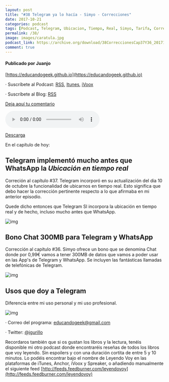 ```yaml
---
layout: post
title: "#38 Telegram ya lo hacía - Simyo - Correcciones"
date: 2017-10-21
categories: podcast
tags: [Podcast, Telegram, Ubicacion, Tiempo, Real, Simyo, Tarifa, Correcciones]
permalink: /38/
image: images/caratula.jpg
podcast_link: https://archive.org/download/38CorreccionesCap37Y36_201710/38-correcciones-cap-37-y-36.mp3
comment: true
---
```


#### Publicado por Juanjo

[https://educandogeek.github.io](https://educandogeek.github.io)

· Suscríbete al Podcast: [RSS](http://feeds.feedburner.com/educandogeek), [Itunes](https://itunes.apple.com/es/podcast/educando-geek/id1110060146?mt=2), [iVoox](https://www.ivoox.com/podcast-educando-geek_sq_f1289274_1.html)

· Suscríbete al Blog: [RSS](http://feeds.feedburner.com/educandogeekblog)

[Deja aquí tu comentario](https://educandogeek.github.io/38/)

<audio controls>
  <source src="{{ page.podcast_link }}" type="audio/mp3">
</audio>


[Descarga][Mp3]


En el capítulo de hoy:

## Telegram implementó mucho antes que WhatsApp la _Ubicación en tiempo real_

Correción al capítulo #37. Telegram incorporó en su actualización del dia 10 de octubre la funcionalidad de ubicarnos en tiempo real. Esto significa que debo hacer la corrección pertinente respecto a lo que afirmaba en mi anterior episodio.

Quede dicho entonces que Telegram SI incorpora la ubicación en tiempo real y de hecho, incluso mucho antes que WhatsApp.

![img](https://imagekit.androidphoria.com/wp-content/uploads/Ubicacion-tiempo-real-Telegram.jpg)

## Bono Chat 300MB para Telegram y WhatsApp

Corrección al capítulo #36. Simyo ofrece un bono que se denomina Chat donde por 0,99€ vamos a tener 300MB de datos que vamos a poder usar en las App's de Telegram y WhatsApp. Se incluyen las fantásticas llamadas de telefónicas de Telegram.

![img](https://i.imgur.com/GaQnAnR.png)

## Usos que doy a Telegram

Diferencia entre mi uso personal y mi uso profesional.

![img](https://lascebrassalen.com/wp-content/uploads/2017/10/BitlioTelegramSupport.png)


· Correo del programa: [educandogeek@gmail.com](mailto:educandogeek@gmail.com)

· Twitter: [@jgurillo](https://twitter.com/jgurillo)

Recordaros también que si os gustan los libros y la lectura, tenéis disponible mi otro podcast donde encontraréis reseñas de todos los libros que voy leyendo. Sin espoilers y con una duración cortita de entre 5 y 10 minutos. Lo podéis encontrar bajo el nombre de Leyendo Voy en las plataformas de iTunes, Anchor, iVoox y Spreaker, o añadiendo manualmente el siguiente feed [http://feeds.feedburner.com/leyendovoy](http://feeds.feedburner.com/leyendovoy)



[Mp3]: https://archive.org/download/38CorreccionesCap37Y36_201710/38-correcciones-cap-37-y-36.mp3
